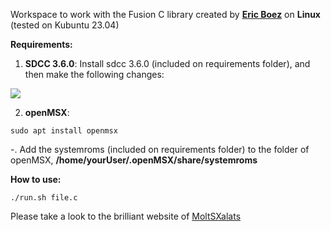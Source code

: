 Workspace to work with the Fusion C library created by [**Eric Boez**](https://github.com/ericb59/Fusion-C-v1.2) on **Linux** (tested on Kubuntu 23.04)

**Requirements:**

1. **SDCC 3.6.0**: Install sdcc 3.6.0 (included on requirements folder), and then make the following changes:

![](https://i.ibb.co/yRng1wy/sdcc.png)

2. **openMSX**:
```
sudo apt install openmsx
```
  -. Add the systemroms (included on requirements folder) to the folder of openMSX, **/home/yourUser/.openMSX/share/systemroms**

**How to use:**
```
./run.sh file.c
```

Please take a look to the brilliant website of [MoltSXalats](https://moltsxalats.wixsite.com/fusionc/)
